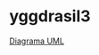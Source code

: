 # yggdrasil3

[Diagrama UML](https://www.figma.com/file/PR940k3M5aMfohfRlHtqg5/Yggdrasil3?type=whiteboard&node-id=0-1&t=QIoK6d9Zrw5q9To9-0)